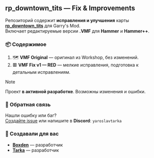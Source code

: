 ## rp_downtown_tits — Fix & Improvements

Репозиторий содержит **исправления и улучшения** карты [**rp_downtown_tits**][steam_origin_map] для Garry's Mod.  
Включает редактируемые версии **.VMF** для **Hammer** и **Hammer++**.

### 📦 Содержимое

1. 🗺️ **VMF Original** — оригинал из Workshop, без изменений.  
2. 🟥 **VMF Fix v1 — RED** — мелкие исправления, подготовка к детальным исправлениям.

> [!NOTE]
> Проект **в активной разработке**. Возможны изменения и ошибки.

### 💬 Обратная связь

Нашли ошибку или баг?  
[Создайте issue][github_new_issue] или напишите в **Discord**: `yaroslavtarka`

### 🙌 Создавали для вас
 
- [**Boxden**][steam_webartur] — разработчик
- [**Tarka**][steam_tarka] — разработчик

<!-- Links -->

[steam_webartur]: https://steamcommunity.com/profiles/76561198115550963
[steam_tarka]: https://steamcommunity.com/profiles/76561198994995839
[steam_origin_map]: https://steamcommunity.com/sharedfiles/filedetails/?id=1186766769
[github_new_issue]: https://github.com/YaroslavTarka/rp_downtown_tits.vmf-fix/issues/new
